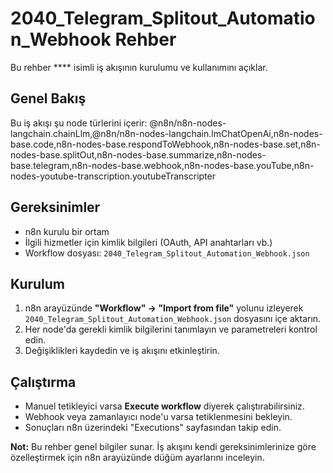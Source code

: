 # 2040_Telegram_Splitout_Automation_Webhook Rehber

Bu rehber **** isimli iş akışının kurulumu ve kullanımını açıklar.

## Genel Bakış
Bu iş akışı şu node türlerini içerir: @n8n/n8n-nodes-langchain.chainLlm,@n8n/n8n-nodes-langchain.lmChatOpenAi,n8n-nodes-base.code,n8n-nodes-base.respondToWebhook,n8n-nodes-base.set,n8n-nodes-base.splitOut,n8n-nodes-base.summarize,n8n-nodes-base.telegram,n8n-nodes-base.webhook,n8n-nodes-base.youTube,n8n-nodes-youtube-transcription.youtubeTranscripter

## Gereksinimler
- n8n kurulu bir ortam
- İlgili hizmetler için kimlik bilgileri (OAuth, API anahtarları vb.)
- Workflow dosyası: `2040_Telegram_Splitout_Automation_Webhook.json`

## Kurulum
1. n8n arayüzünde **"Workflow" → "Import from file"** yolunu izleyerek `2040_Telegram_Splitout_Automation_Webhook.json` dosyasını içe aktarın.
2. Her node'da gerekli kimlik bilgilerini tanımlayın ve parametreleri kontrol edin.
3. Değişiklikleri kaydedin ve iş akışını etkinleştirin.

## Çalıştırma
- Manuel tetikleyici varsa **Execute workflow** diyerek çalıştırabilirsiniz.
- Webhook veya zamanlayıcı node'u varsa tetiklenmesini bekleyin.
- Sonuçları n8n üzerindeki "Executions" sayfasından takip edin.

**Not:** Bu rehber genel bilgiler sunar. İş akışını kendi gereksinimlerinize göre özelleştirmek için n8n arayüzünde düğüm ayarlarını inceleyin.
